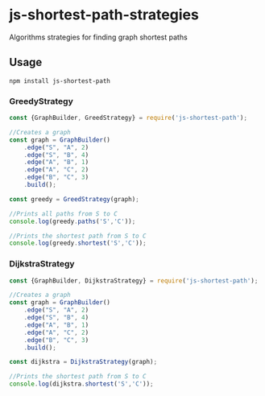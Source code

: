 # js-shortest-path-strategies
Algorithms strategies for finding graph shortest paths

## Usage

```npm install js-shortest-path``` 


### GreedyStrategy

```javascript
const {GraphBuilder, GreedStrategy} = require('js-shortest-path');

//Creates a graph
const graph = GraphBuilder()
    .edge("S", "A", 2)
    .edge("S", "B", 4)
    .edge("A", "B", 1)
    .edge("A", "C", 2)
    .edge("B", "C", 3)
    .build();

const greedy = GreedStrategy(graph);

//Prints all paths from S to C
console.log(greedy.paths('S','C'));

//Prints the shortest path from S to C
console.log(greedy.shortest('S','C'));

```

### DijkstraStrategy

```javascript
const {GraphBuilder, DijkstraStrategy} = require('js-shortest-path');

//Creates a graph
const graph = GraphBuilder()
    .edge("S", "A", 2)
    .edge("S", "B", 4)
    .edge("A", "B", 1)
    .edge("A", "C", 2)
    .edge("B", "C", 3)
    .build();

const dijkstra = DijkstraStrategy(graph);

//Prints the shortest path from S to C
console.log(dijkstra.shortest('S','C'));

```
